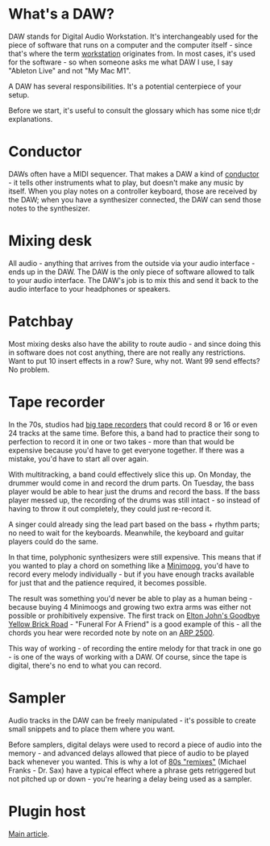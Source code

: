 # What's a DAW?

DAW stands for Digital Audio Workstation. It's interchangeably used for the piece of software that runs on a computer and the computer itself - since that's where the 
term [workstation](https://en.wikipedia.org/wiki/Workstation) originates from. In most cases, it's used for the software - so when someone asks me what DAW I use, I say "Ableton Live" and not "My Mac M1".

A DAW has several responsibilities. It's a potential centerpiece of your setup.

Before we start, it's useful to consult the glossary which has some nice tl;dr explanations.

# Conductor

DAWs often have a MIDI sequencer. That makes a DAW a kind of [conductor](https://en.wikipedia.org/wiki/Conducting) - it tells other instruments what to play, but doesn't make any music by itself.
When you play notes on a controller keyboard, those are received by the DAW; when you have a synthesizer connected, the DAW can send those notes to the synthesizer.

# Mixing desk

All audio - anything that arrives from the outside via your audio interface - ends up in the DAW. The DAW is the only piece of software allowed to talk to your audio interface.
The DAW's job is to mix this and send it back to the audio interface to your headphones or speakers.

# Patchbay

Most mixing desks also have the ability to route audio - and since doing this in software does not cost anything, there are not really any restrictions. Want to put 10 insert effects in a row? 
Sure, why not. Want 99 send effects? No problem.

# Tape recorder

In the 70s, studios had [big tape recorders](https://en.wikipedia.org/wiki/Multitrack_recording) that could record 8 or 16 or even 24 tracks at the same time. Before this, a band had to practice their
song to perfection to record it in one or two takes - more than that would be expensive because you'd have to get everyone together. If there was a mistake, you'd have to start all over again.

With multitracking, a band could effectively slice this up. On Monday, the drummer would come in and record the drum parts. On Tuesday, the bass player would be able to hear just the drums and record the bass.
If the bass player messed up, the recording of the drums was still intact - so instead of having to throw it out completely, they could just re-record it.

A singer could already sing the lead part based on the bass + rhythm parts; no need to wait for the keyboards. Meanwhile, the keyboard and guitar players could do the same.

In that time, polyphonic synthesizers were still expensive. This means that if you wanted to play a chord on something like a [Minimoog](https://en.wikipedia.org/wiki/Minimoog), 
you'd have to record every melody individually - but if you have enough tracks available for just that and the patience required, it becomes possible.

The result was something you'd never be able to play as a human being - because buying 4 Minimoogs and growing two extra arms was either not possible or prohibitively expensive. The first track on 
[Elton John's Goodbye Yellow Brick Road](https://en.wikipedia.org/wiki/Goodbye_Yellow_Brick_Road) - "Funeral For A Friend" is a good example of this - all the chords you hear were recorded note by 
note on an [ARP 2500](https://en.wikipedia.org/wiki/ARP_2500).

This way of working - of recording the entire melody for that track in one go - is one of the ways of working with a DAW. Of course, since the tape is digital, there's no end to what you can record.

# Sampler

Audio tracks in the DAW can be freely manipulated - it's possible to create small snippets and to place them where you want.

Before samplers, digital delays were used to record a piece of audio into the memory - and advanced delays allowed that piece of audio to be played back whenever you wanted. This is why a lot of [80s 
"remixes"](https://www.youtube.com/watch?v=P-H2JrE1mmM) (Michael Franks - Dr. Sax) have a typical effect where a phrase gets retriggered but not pitched up or down - you're hearing a delay being used as a sampler.

# Plugin host

[Main article](Plugin-Host.md).
